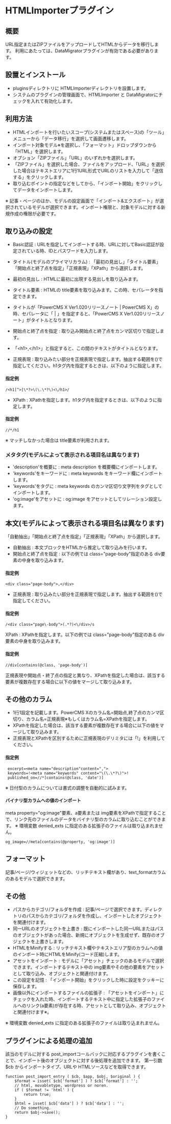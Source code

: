 # HTMLImporterプラグイン

## 概要

URL指定またはZIPファイルをアップロードしてHTMLからデータを移行します。
利用にあたっては、DataMigratorプラグインが有効である必要があります。

## 設置とインストール

- pluginsディレクトリに HTMLImporterディレクトリを設置します。
- システムのプラグインの管理画面で、HTMLImporter と DataMigratorにチェックを入れて有効化します。

## 利用方法

- HTMLインポートを行いたいスコープ\(システムまたはスペース\)の「ツール」メニューから「データ移行」を選択して画面遷移します。
- インポート対象モデル※を選択し、「フォーマット」ドロップダウンから「HTML」を選択します。
- オプション「ZIPファイル」「URL」のいずれかを選択します。
- 「ZIPファイル」を選択した場合、ファイルをアップロード、「URL」を選択した場合はテキストエリアに1行1URL形式でURLのリストを入力して「送信する」をクリックします。
- 取り込むポイントの指定などをしてから、「インポート開始」をクリックしてデータをインポートします。

※ 記事・ページのほか、モデルの設定画面で「インポート&エクスポート」が選択されているモデルが選択できます。インポート権限と、対象モデルに対する新規作成の権限が必要です。

## 取り込みの設定

- Basic認証 : URLを指定してインポートする時、URLに対してBasic認証が設定されている時、IDとパスワードを入力します。

- タイトル\(モデルのプライマリカラム\) : 「最初の見出し」「タイトル要素」「開始点と終了点を指定」「正規表現」「XPath」から選択します。
- 最初の見出し : HTMLに最初に出現する見出しを取り込みます。
- タイトル要素 : HTMLの title要素を取り込みます。この時、セパレータを指定できます。
- タイトルが「PowerCMS X Ver1.020リリースノート | PowerCMS X」の時、セパレータに「 | 」を指定すると、「PowerCMS X Ver1.020リリースノート」がタイトルとなります。
- 開始点と終了点を指定 : 取り込み開始点と終了点をカンマ区切りで指定します。
- 「&lt;h1&gt;,&lt;/h1&gt;」と指定すると、この間のテキストがタイトルとなります。
- 正規表現 : 取り込みたい部分を正規表現で指定します。抽出する範囲を\(\)で指定してください。h1タグ内を指定するときは、以下のように指定します。

#### 指定例

    /<h1[^>]\*?>\(\.\*?\)<\/h1>/

- XPath : XPathを指定します。h1タグ内を指定するときは、以下のように指定します。

#### 指定例

    //*/h1

※ マッチしなかった場合は title要素が利用されます。

### メタタグ\(モデルによって表示される項目名は異なります\)

- 'description'を概要に : meta description を概要欄にインポートします。
- 'keywords'をキーワードに : meta keywords をキーワード欄にインポートします。
- 'keywords'をタグに : meta keywords のカンマ区切り文字列をタグとしてインポートします。
- 'og:image'をアセットに : og:image をアセットとしてリレーション設定します。

## 本文\(モデルによって表示される項目名は異なります\)

「自動抽出」「開始点と終了点を指定」「正規表現」「XPath」から選択します。

- 自動抽出 : 本文ブロックをHTMLから推定して取り込みを行います。
- 開始点と終了点を指定 : 以下の例では class="page\-body"指定のある div要素の中身を取り込みます。

#### 指定例

    <div class="page-body">,</div>

- 正規表現 : 取り込みたい部分を正規表現で指定します。抽出する範囲を\(\)で指定してください。

#### 指定例

    /<div class="page\-body">(.*?)<\/div>/s

XPath : XPathを指定します。以下の例では class="page\-body"指定のある div要素の中身を取り込みます。

#### 指定例

    //div[contains(@class, 'page-body')]

正規表現や開始点・終了点の指定と異なり、XPathを指定した場合は、該当する要素が複数存在する場合に以下の値をマージして取り込みます。

## その他のカラム

- 1行1設定を記載します。PowerCMS Xのカラム名=開始点,終了点のカンマ区切り、カラム名=正規表現※もしくはカラム名=XPathを指定します。
- XPathを指定した場合は、該当する要素が複数存在する場合に以下の値をマージして取り込みます。
- 正規表現とXPathを区別するために正規表現のデリミタには「!」を利用してください。

#### 指定例

     excerpt=<meta name="description"content=",">
     keywords=!<meta name="keywords" content="\(\.\*?\)">!
     published_on=//*[contains(@class, 'date')]

※ 日付型のカラムについては書式の調整を自動的に試みます。

#### バイナリ型カラムへの値のインポート

meta property="og:image"要素、a要素または img要素をXPathで指定することで、リンク先のファイルのデータをバイナリ型のカラムに取り込むことができます。
※ 環境変数 denied\_exts に指定のある拡張子のファイルは取り込まれません。

    og_image=//meta[contains(@property, 'og:image')]

## フォーマット

記事/ページ/ウィジェットなどの、リッチテキスト欄があり、text\_formatカラムのあるモデルで選択できます。

## その他

- パスからカテゴリ/フォルダを作成 : 記事/ページで選択できます。ディレクトリのパスからカテゴリ/フォルダを作成し、インポートしたオブジェクトを関連付けます。
- 同一URLのオブジェクトを上書き : 既にインポートした同一URLまたはパスのオブジェクトがあった場合、新規にオブジェクトを生成せず、既存のオブジェクトを上書きします。
- HTMLをMinifyする : リッチテキスト欄やテキストエリア型のカラムへの値のインポート時にHTMLをMinify\(コード圧縮\)します。
- アセットをインポート : モデルに「アセット」チェックのあるモデルで選択できます。インポートするテキスト中の img要素やその他の要素をアセットとして取り込み、オブジェクトと関連付けます。
- この設定を記憶 : 「インポート開始」をクリックした時に設定をクッキーに保存します。
- 画像以外にインポートするファイルの拡張子 : 「アセットをインポート」にチェックを入れた時、インポートするテキスト中に指定した拡張子のファイルへのリンク\(a要素\)が存在する時、アセットとして取り込み、オブジェクトと関連付けます※。

※ 環境変数 denied\_exts に指定のある拡張子のファイルは取り込まれません。

## プラグインによる処理の追加

該当のモデルに対する post\_importコールバックに対応するプラグインを書くことで、インポート後のオブジェクトに対する後処理を追加できます。
第一引数 $cb からインポートタイプ、URLや HTMLソースなどを取得できます。

    function post_import_entry ( $cb, $app, $obj, $original ) {
        $format = isset( $cb['format'] ) ? $cb['format'] : '';
        // html, movabletype, wordpress or noren.
        if ( $format != 'html' ) {
            return true;
        }
        $html = isset( $cb['data'] ) ? $cb['data'] : '';
        // Do something.
        return $obj->save();
    }
